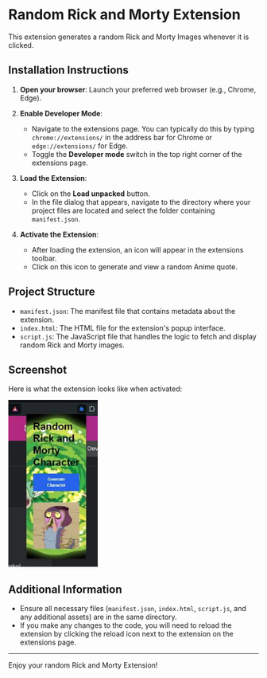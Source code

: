 
# Random Rick and Morty Extension

This extension generates a random Rick and Morty Images whenever it is clicked.

## Installation Instructions

1. **Open your browser**: Launch your preferred web browser (e.g., Chrome, Edge).

2. **Enable Developer Mode**:
    - Navigate to the extensions page. You can typically do this by typing `chrome://extensions/` in the address bar for Chrome or `edge://extensions/` for Edge.
    - Toggle the **Developer mode** switch in the top right corner of the extensions page.

3. **Load the Extension**:
    - Click on the **Load unpacked** button.
    - In the file dialog that appears, navigate to the directory where your project files are located and select the folder containing `manifest.json`.

4. **Activate the Extension**:
    - After loading the extension, an icon will appear in the extensions toolbar.
    - Click on this icon to generate and view a random Anime quote.


## Project Structure

- `manifest.json`: The manifest file that contains metadata about the extension.
- `index.html`: The HTML file for the extension's popup interface.
- `script.js`: The JavaScript file that handles the logic to fetch and display random Rick and Morty images.

## Screenshot

Here is what the extension looks like when activated:

![Random Anime Quote Extension Screenshot](screenshot.jpg)

## Additional Information

- Ensure all necessary files (`manifest.json`, `index.html`, `script.js`, and any additional assets) are in the same directory.
- If you make any changes to the code, you will need to reload the extension by clicking the reload icon next to the extension on the extensions page.

---

Enjoy your random Rick and Morty Extension!